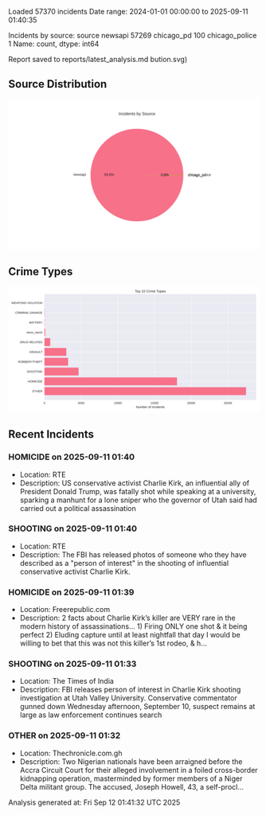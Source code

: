 
Loaded 57370 incidents
Date range: 2024-01-01 00:00:00 to 2025-09-11 01:40:35

Incidents by source:
source
newsapi           57269
chicago_pd          100
chicago_police        1
Name: count, dtype: int64

Report saved to reports/latest_analysis.md
bution.svg)

## Source Distribution
![Source Distribution](images/source_distribution.svg)

## Crime Types
![Crime Types](images/crime_types.svg)

## Recent Incidents

### HOMICIDE on 2025-09-11 01:40
- Location: RTE
- Description: US conservative activist Charlie Kirk, an influential ally of President Donald Trump, was fatally shot while speaking at a university, sparking a manhunt for a lone sniper who the governor of Utah said had carried out a political assassination


### SHOOTING on 2025-09-11 01:40
- Location: RTE
- Description: The FBI has released photos of someone who they have described as a "person of interest" in the shooting of influential conservative activist Charlie Kirk.


### HOMICIDE on 2025-09-11 01:39
- Location: Freerepublic.com
- Description: 2 facts about Charlie Kirk’s killer are VERY rare in the modern history of assassinations… 1) Firing ONLY one shot & it being perfect 2) Eluding capture until at least nightfall that day I would be willing to bet that this was not this killer’s 1st rodeo, & h…


### SHOOTING on 2025-09-11 01:33
- Location: The Times of India
- Description: FBI releases person of interest in Charlie Kirk shooting investigation at Utah Valley University. Conservative commentator gunned down Wednesday afternoon, September 10, suspect remains at large as law enforcement continues search


### OTHER on 2025-09-11 01:32
- Location: Thechronicle.com.gh
- Description: Two Nigerian nationals have been arraigned before the Accra Circuit Court for their alleged involvement in a foiled cross-border kidnapping operation, masterminded by former members of a Niger Delta militant group. The accused, Joseph Howell, 43, a self-procl…

Analysis generated at: Fri Sep 12 01:41:32 UTC 2025
